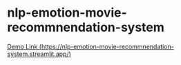 # nlp-emotion-movie-recommnendation-system
 
[Demo Link (https://nlp-emotion-movie-recommnendation-system.streamlit.app/)](https://nlp-emotion-movie-recommnendation-system.streamlit.app/)    